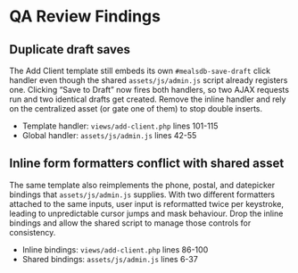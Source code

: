 # QA Review Findings

## Duplicate draft saves
The Add Client template still embeds its own `#mealsdb-save-draft` click handler even though the shared `assets/js/admin.js` script already registers one. Clicking “Save to Draft” now fires both handlers, so two AJAX requests run and two identical drafts get created. Remove the inline handler and rely on the centralized asset (or gate one of them) to stop double inserts.

* Template handler: `views/add-client.php` lines 101-115
* Global handler: `assets/js/admin.js` lines 42-55

## Inline form formatters conflict with shared asset
The same template also reimplements the phone, postal, and datepicker bindings that `assets/js/admin.js` supplies. With two different formatters attached to the same inputs, user input is reformatted twice per keystroke, leading to unpredictable cursor jumps and mask behaviour. Drop the inline bindings and allow the shared script to manage those controls for consistency.

* Inline bindings: `views/add-client.php` lines 86-100
* Shared bindings: `assets/js/admin.js` lines 6-37
